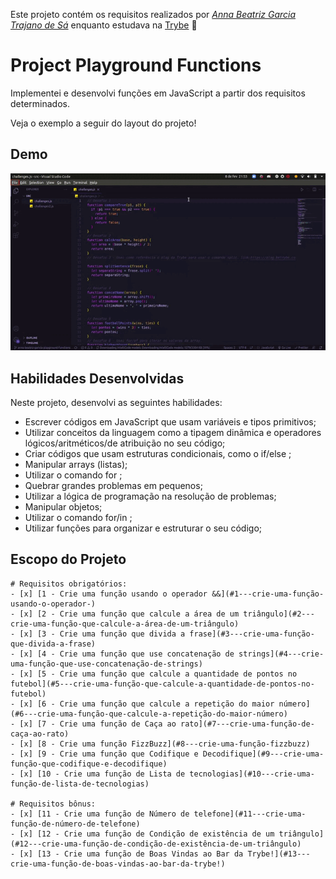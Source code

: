 Este projeto contém os requisitos realizados por _[Anna Beatriz Garcia Trajano de Sá](www.linkedin.com/in/anna-beatriz-trajano-de-sá)_ enquanto estudava na [Trybe](https://www.betrybe.com/) :rocket:

# Project Playground Functions

Implementei e desenvolvi funções em JavaScript a partir dos requisitos determinados.

Veja o exemplo a seguir do layout do projeto!

## Demo

![Demo](img/video.gif)

## Habilidades Desenvolvidas

Neste projeto, desenvolvi as seguintes habilidades:

- Escrever códigos em JavaScript que usam variáveis e tipos primitivos;
- Utilizar conceitos da linguagem como a tipagem dinâmica e operadores lógicos/aritméticos/de atribuição no seu código;
- Criar códigos que usam estruturas condicionais, como o if/else ;
- Manipular arrays (listas);
- Utilizar o comando for ;
- Quebrar grandes problemas em pequenos;
- Utilizar a lógica de programação na resolução de problemas;
- Manipular objetos;
- Utilizar o comando for/in ;
- Utilizar funções para organizar e estruturar o seu código;

## Escopo do Projeto

    # Requisitos obrigatórios:
    - [x] [1 - Crie uma função usando o operador &&](#1---crie-uma-função-usando-o-operador-)
    - [x] [2 - Crie uma função que calcule a área de um triângulo](#2---crie-uma-função-que-calcule-a-área-de-um-triângulo)
    - [x] [3 - Crie uma função que divida a frase](#3---crie-uma-função-que-divida-a-frase)
    - [x] [4 - Crie uma função que use concatenação de strings](#4---crie-uma-função-que-use-concatenação-de-strings)
    - [x] [5 - Crie uma função que calcule a quantidade de pontos no futebol](#5---crie-uma-função-que-calcule-a-quantidade-de-pontos-no-futebol)
    - [x] [6 - Crie uma função que calcule a repetição do maior número](#6---crie-uma-função-que-calcule-a-repetição-do-maior-número)
    - [x] [7 - Crie uma função de Caça ao rato](#7---crie-uma-função-de-caça-ao-rato)
    - [x] [8 - Crie uma função FizzBuzz](#8---crie-uma-função-fizzbuzz)
    - [x] [9 - Crie uma função que Codifique e Decodifique](#9---crie-uma-função-que-codifique-e-decodifique)
    - [x] [10 - Crie uma função de Lista de tecnologias](#10---crie-uma-função-de-lista-de-tecnologias)

    # Requisitos bônus:
    - [x] [11 - Crie uma função de Número de telefone](#11---crie-uma-função-de-número-de-telefone)
    - [x] [12 - Crie uma função de Condição de existência de um triângulo](#12---crie-uma-função-de-condição-de-existência-de-um-triângulo)
    - [x] [13 - Crie uma função de Boas Vindas ao Bar da Trybe!](#13---crie-uma-função-de-boas-vindas-ao-bar-da-trybe!)


